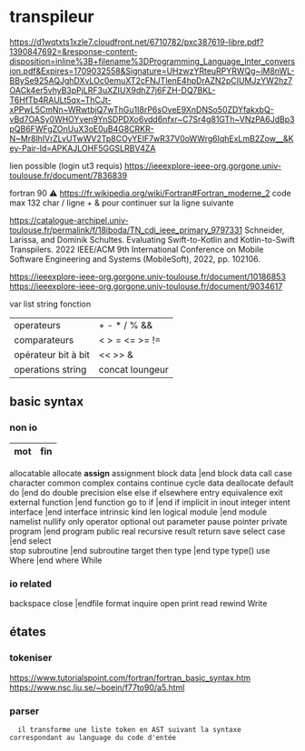 # transpileur

https://d1wqtxts1xzle7.cloudfront.net/6710782/pxc387619-libre.pdf?1390847692=&response-content-disposition=inline%3B+filename%3DProgramming_Language_Inter_conversion.pdf&Expires=1709032558&Signature=UHzwzYRteuRPYRWQg~iM8nWL-BBySe925AQJghDXvLOc0emuXT2cFNJTlenE4hpDrAZN2pCIUMJzYW2hz7OACk4er5vhyB3pPjLRF3uXZIUX9dhZ7j6FZH-DQ7BKL-T6HfTb4RAULt5qx~ThCJt-xPPwL5CmNn~WRwtbjQ7wThGu1I8rP6sOveE9XnDNSo50ZDYfakxbQ-vBd7OASy0WHOYven9YnSDPDXo6vdd6nfxr~C7Sr4g81GTh~VNzPA6JdBp3pQB6FWFgZOnUuX3oE0uB4G8CRKR-N~Mr8lhIVrZLvUTwWV2Tp8COyYEIF7wR37V0oWWrg6IqhExLmB2Zow__&Key-Pair-Id=APKAJLOHF5GGSLRBV4ZA

lien possible (login ut3 requis)
https://ieeexplore-ieee-org.gorgone.univ-toulouse.fr/document/7836839


fortran 90
:warning: https://fr.wikipedia.org/wiki/Fortran#Fortran_moderne_2 code max 132 char / ligne + & pour continuer sur la ligne suivante


https://catalogue-archipel.univ-toulouse.fr/permalink/f/18iboda/TN_cdi_ieee_primary_9797331
Schneider, Larissa, and Dominik Schultes. Evaluating Swift-to-Kotlin and Kotlin-to-Swift Transpilers. 2022 IEEE/ACM 9th International Conference on Mobile Software Engineering and Systems (MobileSoft), 2022, pp. 102106. 


https://ieeexplore-ieee-org.gorgone.univ-toulouse.fr/document/10186853
https://ieeexplore-ieee-org.gorgone.univ-toulouse.fr/document/9034617

var
list
string
fonction

|||
|--|--|
operateurs| + - \* / % && || !
comparateurs| < > = <= >= !=
opérateur bit à bit| << >> & | ^ ~  
operations string| concat loungeur

## basic syntax

### non io

| mot | fin |
| --- | --- |
allocatable
allocate
**assign**
assignment
block data |end block data
call
case
character
common
complex
contains
continue
cycle
data
deallocate
default
do |end do
double precision
else
else if
elsewhere
entry
equivalence
exit
external
function |end function
go to
if |end if
implicit
in
inout
integer
intent
interface |end interface
intrinsic
kind
len
logical
module |end module
namelist
nullify
only
operator
optional
out
parameter
pause
pointer
private
program |end program
public
real
recursive
result
return
save
select case |end select  
stop
subroutine |end subroutine
target
then
type |end type
type()
use
Where |end where
While

### io related

backspace
close
|endfile
format
inquire
open
print
read
rewind
Write

## étates

### tokeniser

https://www.tutorialspoint.com/fortran/fortran_basic_syntax.htm
https://www.nsc.liu.se/~boein/f77to90/a5.html

### parser

      il transforme une liste token en AST suivant la syntaxe correspondant au language du code d'entée
